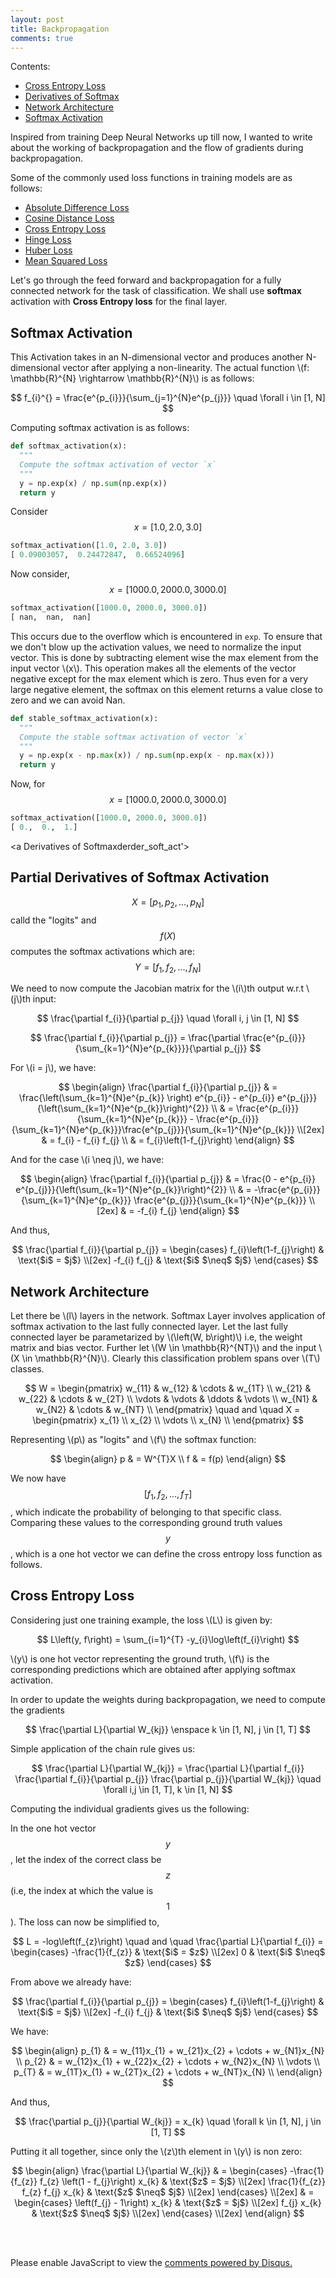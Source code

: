 ```yaml
---
layout: post
title: Backpropagation
comments: true
---
```


Contents:

- [Cross Entropy Loss](#cross_entropy)
- [Derivatives of Softmax](#der_soft_act)
- [Network Architecture](#network)
- [Softmax Activation](#soft_act)


Inspired from training Deep Neural Networks up till now, I wanted to write about
the working of backpropagation and the flow of gradients during backpropagation.

Some of the commonly used loss functions in training models are as follows:
- [Absolute Difference Loss](https://en.wikipedia.org/wiki/Absolute_difference)
- [Cosine Distance Loss](https://en.wikipedia.org/wiki/Cosine_similarity)
- [Cross Entropy Loss](https://en.wikipedia.org/wiki/Cross_entropy)
- [Hinge Loss](https://en.wikipedia.org/wiki/Huber_loss)
- [Huber Loss](https://en.wikipedia.org/wiki/Hinge_loss)
- [Mean Squared Loss](https://en.wikipedia.org/wiki/Mean_squared_error)


Let's go through the feed forward and backpropagation for a fully connected network for the task of classification. We shall use **softmax** activation with **Cross Entropy loss** for the final layer.

<a name='soft_act'></a>

## Softmax Activation
This Activation takes in an N-dimensional vector and produces another N-dimensional vector after applying a non-linearity. The actual function \\(f: \mathbb{R}^{N} \rightarrow \mathbb{R}^{N}\\) is as follows:

$$ f_{i}^{} = \frac{e^{p_{i}}}{\sum_{j=1}^{N}e^{p_{j}}} \quad \forall i \in [1, N] $$

Computing softmax activation is as follows:

```python
def softmax_activation(x):
  """
  Compute the softmax activation of vector `x`
  """
  y = np.exp(x) / np.sum(np.exp(x))
  return y
```

Consider $$x = [1.0, 2.0, 3.0]$$
```python
softmax_activation([1.0, 2.0, 3.0])
[ 0.09003057,  0.24472847,  0.66524096]
```
Now consider, $$x = [1000.0, 2000.0, 3000.0]$$
```python
softmax_activation([1000.0, 2000.0, 3000.0])
[ nan,  nan,  nan]
```
This occurs due to the overflow which is encountered in `exp`. To ensure that we don't blow up the activation values, we need to normalize the input vector. This is done by subtracting element wise the max element from the input vector \\(x\\). This operation makes all the elements of the vector negative except for the max element which is zero. Thus even for a very large negative element, the softmax on this element returns a value close to zero and we can avoid Nan.

```python
def stable_softmax_activation(x):
  """
  Compute the stable softmax activation of vector `x`
  """
  y = np.exp(x - np.max(x)) / np.sum(np.exp(x - np.max(x)))
  return y
```
Now, for $$x = [1000.0, 2000.0, 3000.0]$$
```python
softmax_activation([1000.0, 2000.0, 3000.0])
[ 0.,  0.,  1.]
```
<a Derivatives of Softmaxderder_soft_act'></a>

## Partial Derivatives of Softmax Activation
$$X = [p_{1}, p_{2}, ..., p_{N}]$$ calld the "logits" and $$f(X)$$ computes the softmax activations which are:
$$Y = [f_{1}, f_{2}, ..., f_{N}]$$

We need to now compute the Jacobian matrix for the \\(i\\)th output w.r.t \\(j\\)th input:

$$
\frac{\partial f_{i}}{\partial p_{j}} \quad \forall i, j \in [1, N]
$$

$$
\frac{\partial f_{i}}{\partial p_{j}} =  \frac{\partial \frac{e^{p_{i}}}{\sum_{k=1}^{N}e^{p_{k}}}}{\partial p_{j}}
$$

For \\(i = j\\), we have:

$$
\begin{align}
\frac{\partial f_{i}}{\partial p_{j}} & = \frac{\left(\sum_{k=1}^{N}e^{p_{k}} \right) e^{p_{i}} - e^{p_{i}} e^{p_{j}}}{\left(\sum_{k=1}^{N}e^{p_{k}}\right)^{2}} \\
& = \frac{e^{p_{i}}}{\sum_{k=1}^{N}e^{p_{k}}} - \frac{e^{p_{i}}}{\sum_{k=1}^{N}e^{p_{k}}}\frac{e^{p_{j}}}{\sum_{k=1}^{N}e^{p_{k}}} \\[2ex]
& = f_{i} - f_{i} f_{j} \\
& = f_{i}\left(1-f_{j}\right)
\end{align}
$$

And for the case \\(i \neq j\\), we have:

$$
\begin{align}
\frac{\partial f_{i}}{\partial p_{j}} & = \frac{0 - e^{p_{i}} e^{p_{j}}}{\left(\sum_{k=1}^{N}e^{p_{k}}\right)^{2}} \\
& = -\frac{e^{p_{i}}}{\sum_{k=1}^{N}e^{p_{k}}} \frac{e^{p_{j}}}{\sum_{k=1}^{N}e^{p_{k}}} \\[2ex]
& = -f_{i} f_{j}
\end{align}
$$

And thus,

$$
\frac{\partial f_{i}}{\partial p_{j}} =
\begin{cases}
f_{i}\left(1-f_{j}\right) & \text{$i$ = $j$} \\[2ex]
-f_{i} f_{j} & \text{$i$ $\neq$ $j$}
\end{cases}
$$

<a name='network'></a>

## Network Architecture
Let there be \\(l\\) layers in the network. Softmax Layer involves application of softmax activation to the last fully connected layer. Let the last fully connected layer be parametarized by \\(\left(W, b\right)\\) i.e, the weight matrix and bias vector. Further let \\(W \in \mathbb{R}^{NT}\\) and the input \\(X \in \mathbb{R}^{N}\\). Clearly this classification problem spans over \\(T\\) classes.

$$
W =
\begin{pmatrix}
w_{11} & w_{12} & \cdots & w_{1T} \\
w_{21} & w_{22} & \cdots & w_{2T} \\
\vdots & \vdots & \ddots & \vdots \\
w_{N1} & w_{N2} & \cdots & w_{NT} \\
\end{pmatrix}
\quad and \quad
X =
\begin{pmatrix}
x_{1} \\
x_{2} \\
\vdots \\
x_{N} \\
\end{pmatrix}
$$

Representing \\(p\\) as "logits" and \\(f\\) the softmax function:

$$
\begin{align}
p & = W^{T}X \\
f & = f(p)
\end{align}
$$

We now have $$[f_{1}, f_{2}, ..., f_{T}]$$, which indicate the probability of belonging to that specific class. Comparing these values to the corresponding ground truth values $$y$$, which is a one hot vector we can define the cross entropy loss function as follows.

<a name='cross_entropy'></a>

## Cross Entropy Loss
Considering just one training example, the loss \\(L\\) is given by:

$$
L\left(y, f\right) = \sum_{i=1}^{T} -y_{i}\log\left(f_{i}\right)
$$

\\(y\\) is one hot vector representing the ground truth, \\(f\\) is the corresponding predictions which are obtained after applying softmax activation.

In order to update the weights during backpropagation, we need to compute the gradients

$$
\frac{\partial L}{\partial W_{kj}} \enspace k \in [1, N], j \in [1, T]
$$

Simple application of the chain rule gives us:

$$
\frac{\partial L}{\partial W_{kj}} = \frac{\partial L}{\partial f_{i}} \frac{\partial f_{i}}{\partial p_{j}} \frac{\partial p_{j}}{\partial W_{kj}} \quad \forall i,j \in [1, T], k \in [1, N]
$$

Computing the individual gradients gives us the following:

In the one hot vector $$y$$, let the index of the correct class be $$z$$ (i.e, the index at which the value is $$1$$). The loss can now be simplified to,

$$
L = -log\left(f_{z}\right)
\quad and \quad
\frac{\partial L}{\partial f_{i}} =
\begin{cases}
-\frac{1}{f_{z}} & \text{$i$ = $z$} \\[2ex]
0 & \text{$i$ $\neq$ $z$}
\end{cases}
$$

From above we already have:

$$
\frac{\partial f_{i}}{\partial p_{j}} =
\begin{cases}
f_{i}\left(1-f_{j}\right) & \text{$i$ = $j$} \\[2ex]
-f_{i} f_{j} & \text{$i$ $\neq$ $j$}
\end{cases}
$$

We have:

$$
\begin{align}
p_{1} & = w_{11}x_{1} + w_{21}x_{2} + \cdots + w_{N1}x_{N} \\
p_{2} & = w_{12}x_{1} + w_{22}x_{2} + \cdots + w_{N2}x_{N} \\
\vdots \\
p_{T} & = w_{1T}x_{1} + w_{2T}x_{2} + \cdots + w_{NT}x_{N} \\
\end{align}
$$

And thus,

$$
\frac{\partial p_{j}}{\partial W_{kj}} = x_{k} \quad \forall k \in [1, N], j \in [1, T]
$$

Putting it all together, since only the \\(z\\)th element in \\(y\\) is non zero:

$$
\begin{align}
\frac{\partial L}{\partial W_{kj}} & =
  \begin{cases}
    -\frac{1}{f_{z}} f_{z} \left(1 - f_{j}\right) x_{k} & \text{$z$ = $j$} \\[2ex]
    \frac{1}{f_{z}} f_{z} f_{j} x_{k} & \text{$z$ $\neq$ $j$} \\[2ex]
  \end{cases} \\[2ex]
& =
  \begin{cases}
    \left(f_{j} - 1\right) x_{k} & \text{$z$ = $j$} \\[2ex]
    f_{j} x_{k} & \text{$z$ $\neq$ $j$} \\[2ex]
  \end{cases} \\[2ex]
\end{align}
$$

<br><br>
<div id="disqus_thread"></div>
<script>
(function() {
var d = document, s = d.createElement('script');
s.src = 'https://kvmanohar22-github-io.disqus.com/embed.js';
s.setAttribute('data-timestamp', +new Date());
(d.head || d.body).appendChild(s);
})();
</script>
<noscript>Please enable JavaScript to view the <a href="https://disqus.com/?ref_noscript">comments powered by Disqus.</a></noscript>
<script src="https://cdnjs.cloudflare.com/ajax/libs/mathjax/2.7.0/MathJax.js?config=TeX-AMS-MML_HTMLorMML" type="text/javascript"></script>
